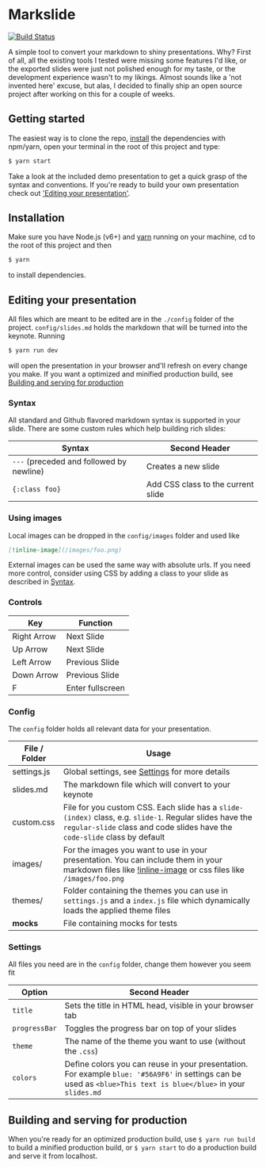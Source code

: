 # Markslide
[![Build Status](https://travis-ci.org/danielsneijers/markslide.svg?branch=master)](https://travis-ci.org/danielsneijers/markslide)

A simple tool to convert your markdown to shiny presentations. Why? First of all, all the existing tools I tested were missing some features I'd like, or the exported slides were just not polished enough for my taste, or the development experience wasn't to my likings. Almost sounds like a 'not invented here' excuse, but alas, I decided to finally ship an open source project after working on this for a couple of weeks.

## Getting started
The easiest way is to clone the repo, [install](#installation) the dependencies with npm/yarn, open your terminal in the root of this project and type:

```bash
$ yarn start
```

Take a look at the included demo presentation to get a quick grasp of the syntax and conventions. If you're ready to build your own presentation check out ['Editing your presentation'](#editing-your-presentation).

## Installation
Make sure you have Node.js (v6+) and [yarn](https://yarnpkg.com/lang/en/docs/install/) running on your machine, cd to the root of this project and then

```bash
$ yarn
```

to install dependencies.

## Editing your presentation
All files which are meant to be edited are in the `./config` folder of the project. `config/slides.md` holds the markdown that will be turned into the keynote. Running

```bash
$ yarn run dev
```

will open the presentation in your browser and'll refresh on every change you make. If you want a optimized and minified production build, see [Building and serving for production](#building-and-serving-for-production)

### Syntax
All standard and Github flavored markdown syntax is supported in your slide. There are some custom rules which help building rich slides:

| Syntax                                   | Second Header                       |
| ---------------------------------------- | ----------------------------------- |
| `---` (preceded and followed by newline) | Creates a new slide                 |
| `{:class foo}`                           | Add CSS class to the current slide  |

### Using images
Local images can be dropped in the `config/images` folder and used like

```markdown
[!inline-image](/images/foo.png)
```

External images can be used the same way with absolute urls. If you need more control, consider using CSS by adding a class to your slide as described in [Syntax](#syntax).

### Controls
| Key         | Function         |
| ----------- | ---------------- |
| Right Arrow | Next Slide       |
| Up Arrow    | Next Slide       |
| Left Arrow  | Previous Slide   |
| Down Arrow  | Previous Slide   |
| F           | Enter fullscreen |

### Config
The `config` folder holds all relevant data for your presentation.

| File / Folder | Usage                                                                                                                 |
| ------------- | --------------------------------------------------------------------------------------------------------------------- |
| settings.js   | Global settings, see [Settings](#settings) for more details                                                           |
| slides.md     | The markdown file which will convert to your keynote                                                                  |
| custom.css    | File for you custom CSS. Each slide has a `slide-(index)` class, e.g. `slide-1`. Regular slides have the `regular-slide` class and code slides have the `code-slide` class by default                                                                            |
| images/       | For the images you want to use in your presentation. You can include them in your markdown files like [!inline-image](/images/foo.png) or css files like `/images/foo.png`                                                                    |
| themes/       | Folder containing the themes you can use in `settings.js` and a `index.js` file which dynamically loads the applied theme files                                                                                                                                   |
| __mocks__     | File containing mocks for tests                                                                                       |

### Settings
All files you need are in the `config` folder, change them however you seem fit

| Option        | Second Header                                              |
| ------------- | ---------------------------------------------------------- |
| `title`       | Sets the title in HTML head, visible in your browser tab   |
| `progressBar` | Toggles the progress bar on top of your slides             |
| `theme`       | The name of the theme you want to use (without the `.css`) |
| `colors`      | Define colors you can reuse in your presentation. For example `blue: '#56A9F6'` in settings can be used as `<blue>This text is blue</blue>` in your `slides.md`                                     |

## Building and serving for production
When you're ready for an optimized production build, use `$ yarn run build` to build a minified production build, or `$ yarn start` to do a production build and serve it from localhost.
